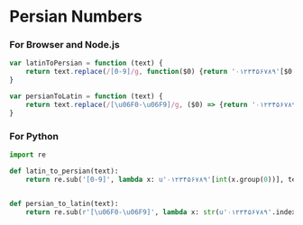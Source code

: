 
# Persian Numbers


### For Browser and Node.js

```javascript
var latinToPersian = function (text) {
    return text.replace(/[0-9]/g, function($0) {return '۰۱۲۳۴۵۶۷۸۹'[$0|0]})
}

var persianToLatin = function (text) {
    return text.replace(/[\u06F0-\u06F9]/g, ($0) => {return '۰۱۲۳۴۵۶۷۸۹'.indexOf($0)})
}

```

### For Python

```python
import re

def latin_to_persian(text):
    return re.sub('[0-9]', lambda x: u'۰۱۲۳۴۵۶۷۸۹'[int(x.group(0))], text)


def persian_to_latin(text):
    return re.sub(r'[\u06F0-\u06F9]', lambda x: str(u'۰۱۲۳۴۵۶۷۸۹'.index(x.group(0))), text)
```
